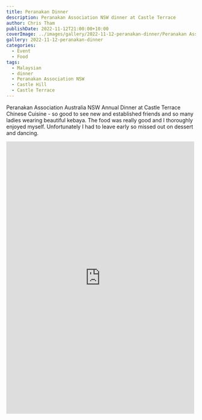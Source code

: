 ```yaml
---
title: Peranakan Dinner
description: Peranakan Association NSW dinner at Castle Terrace
author: Chris Tham
publishDate: 2022-11-12T21:00:00+10:00
coverImage: ../images/gallery/2022-11-12-peranakan-dinner/Peranakan Association Australia Dinner (2).jpeg
gallery: 2022-11-12-peranakan-dinner
categories:
  - Event
  - Food
tags:
  - Malaysian
  - dinner
  - Peranakan Association NSW
  - Castle Hill
  - Castle Terrace
---
```


Peranakan Association Australia NSW Annual Dinner at Castle Terrace Chinese Cuisine - so good to see new and established friends and so many ladies wearing beautiful kebaya. The food was really good and I thoroughly enjoyed myself. Unfortunately I had to leave early so missed out on dessert and dancing.

<iframe src="https://www.facebook.com/plugins/post.php?href=https%3A%2F%2Fwww.facebook.com%2Fchris1.tham%2Fposts%2Fpfbid036npWkGtA5k5ZNggg6KF8ctz5WiFcfPQrMpn4r56kiWYK2MT1z4qjufRxZ8MvSZLZl&show_text=true&width=500" width="500" height="723" style="border:none;overflow:hidden" scrolling="no" frameborder="0" allowfullscreen="true" allow="autoplay; clipboard-write; encrypted-media; picture-in-picture; web-share"></iframe>
